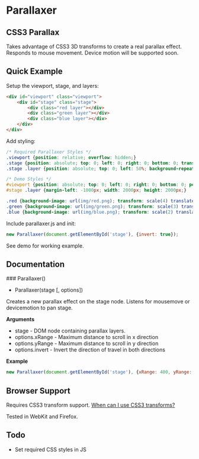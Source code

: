 # Parallaxer

## CSS3 Parallax

Takes advantage of CSS3 3D transforms to create a real parallax effect. Responds to mouse movement. Device motion will be supported soon.

## Quick Example

Setup the viewport, stage, and layers:

```html
<div id="viewport" class="viewport">
    <div id="stage" class="stage">
        <div class="red layer"></div>
        <div class="green layer"></div>
        <div class="blue layer"></div>
    </div>
</div>
```

Add styling:

```css
/* Required Parallaxer Styles */
.viewport {position: relative; overflow: hidden;}
.stage {position: absolute; top: 0; left: 0; right: 0; bottom: 0; transform-style: preserve-3d; -webkit-transform-style: preserve-3d; -moz-transform-style: preserve-3d;}
.stage .layer {position: absolute; top: 0; left: 50%; background-repeat: no-repeat; background-position: top left; transform-style: preserve-3d; -webkit-transform-style: preserve-3d; -moz-transform-style: preserve-3d;}

/* Demo Styles */
#viewport {position: absolute; top: 0; left: 0; right: 0; bottom: 0; perspective: 100px; -webkit-perspective: 100px; -moz-perspective: 100px;}
#stage .layer {margin-left: -1000px; width: 2000px; height: 2000px;}

.red {background-image: url(img/red.png); transform: scale(4) translate3d(0, 0, -300px); -webkit-transform: scale(4) translate3d(0, 0, -300px); -moz-transform: scale(4) translate3d(0, 0, -300px);}
.green {background-image: url(img/green.png); transform: scale(3) translate3d(0, 0, -200px); -webkit-transform: scale(3) translate3d(0, 0, -200px); -moz-transform: scale(3) translate3d(0, 0, -200px);}
.blue {background-image: url(img/blue.png); transform: scale(2) translate3d(0, 0, -100px); -webkit-transform: scale(2) translate3d(0, 0, -100px); -moz-transform: scale(2) translate3d(0, 0, -100px);}
```

Include parallaxer.js and init:

```javascript
new Parallaxer(document.getElementById('stage'), {invert: true});
```

See demo for working example.

## Documentation

<a name="Parallaxer" />
### Parallaxer()

 * Parallaxer(stage [, options])

 Creates a new parallax effect on the stage node. Listens for mousemove or devicemotion to pan stage.

__Arguments__

 * stage - DOM node containing parallax layers.
 * options.xRange - Maximum distance to scroll in x direction
 * options.yRange - Maximum distance to scroll in y direction
 * options.invert - Invert the direction of travel in both directions

__Example__

```javascript
new Parallaxer(document.getElementById('stage'), {xRange: 400, yRange: 400});
```

## Browser Support

Requires CSS3 transform support. [When can I use CSS3 transforms?](http://caniuse.com/transforms3d)

Tested in WebKit and Firefox.

## Todo

 * Set required CSS styles in JS
